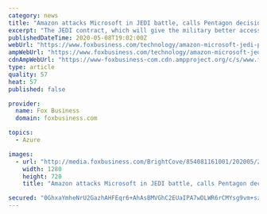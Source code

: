 ```yaml
---
category: news
title: "Amazon attacks Microsoft in JEDI battle, calls Pentagon decision 'fatally flawed'"
excerpt: "The JEDI contract, which will give the military better access to data from remote locations using cloud technology, was initially expected to go to Amazon before the Defense Department decided to give the award to Microsoft in an unexpected move."
publishedDateTime: 2020-05-08T19:02:00Z
webUrl: "https://www.foxbusiness.com/technology/amazon-microsoft-jedi-pentagon-flawed"
ampWebUrl: "https://www.foxbusiness.com/technology/amazon-microsoft-jedi-pentagon-flawed.amp"
cdnAmpWebUrl: "https://www-foxbusiness-com.cdn.ampproject.org/c/s/www.foxbusiness.com/technology/amazon-microsoft-jedi-pentagon-flawed.amp"
type: article
quality: 57
heat: 57
published: false

provider:
  name: Fox Business
  domain: foxbusiness.com

topics:
  - Azure

images:
  - url: "http://media.foxbusiness.com/BrightCove/854081161001/202005/255/854081161001_6153456585001_6153457451001-vs.jpg"
    width: 1280
    height: 720
    title: "Amazon attacks Microsoft in JEDI battle, calls Pentagon decision 'fatally flawed'"

secured: "0GhxaYmheNrU2GazhAHFEqr6+AhAsBMVGhC2EUaIPA7wDLWR6rCMYsg9vm+sz0vj/+eDdzxXOm6Za16F/ocsV90ghjVB2SPojo3cblTT9xomhtdXMRouKw87l0edOG2qBpDlocOExQmGDIkiE8yyBkaV2ijJteTeP5MMzNc79UefSan19Nj3eQrTgdA9hbCtFzXkJHn86nhFkGx6KRszrOBLJjZipycoHSVo60hXThtnA5hvZkOuVGSqeC7N709GWt18bz+P8AXBfNeGTrcsc37skdzJl2AHl+PdtfIMfYeOMATQWOqSe4EaDT/TtFy4aM5Otw25PS2O8yig8pibnYtXDhIPBNUROlrD0G6X9J9JtUR2zFWlCtcAyKVzzOUZcJRXhtCS5tWbGmNDYDPa9ywxIZ9Q4hcC/FWdOIMCUp67Uz4CKSZpYIUgEpUGu2mApi77bQBewhPoC3uYocpc/G/DS7NqtDVGrQ4WBc9q+Yo=;5gBCjLxg6bEJq8tK7mUUwQ=="
---
```


